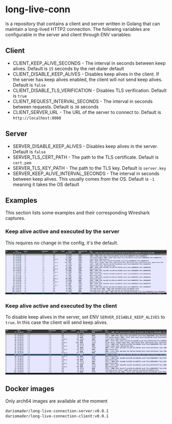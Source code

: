 # long-live-conn

Is a repository that contains a client and server written in Golang that can maintain a long-lived HTTP2 connection. The following variables are configurable in the server and client through ENV variables:

## Client

- CLIENT_KEEP_ALIVE_SECONDS - The interval in seconds between keep alives. Default is `15` seconds by the net dialer default
- CLIENT_DISABLE_KEEP_ALIVES - Disables keep alives in the client. If the server has keep alives enabled, the client will not send keep alives. Default is `false`
- CLIENT_DISABLE_TLS_VERIFICATION - Disables TLS verification. Default is `true`
- CLIENT_REQUEST_INTERVAL_SECONDS - The interval in seconds between requests. Default is `30` seconds
- CLIENT_SERVER_URL - The URL of the server to connect to. Default is `http://localhost:8080`


## Server

- SERVER_DISABLE_KEEP_ALIVES - Disables keep alives in the server. Default is `false`
- SERVER_TLS_CERT_PATH - The path to the TLS certificate. Default is `cert.pem`
- SERVER_TLS_KEY_PATH - The path to the TLS key. Default is `server.key`
- SERVER_KEEP_ALIVE_INTERVAL_SECONDS - The interval in seconds between keep alives. This usually comes from the OS. Default is `-1` meaning it takes the OS default

## Examples

This section lists some examples and their corresponding Wireshark captures.

### Keep alive active and executed by the server

This requires no change in the config, it's the default.

![Keep alive active and done by the server](./assets/keep-alive-by-server.png)

### Keep alive active and executed by the client

To disable keep alives in the server, set ENV `SERVER_DISABLE_KEEP_ALIVES` to `true`. In this case the client will send keep alives.

![Keep alive active and done by the client](./assets/keep-alive-by-client.png)

## Docker images

Only arch64 images are available at the moment

```
dariomader/long-live-connection-server:v0.0.1
dariomader/long-live-connection-client:v0.0.1
```
